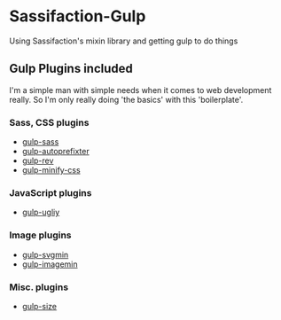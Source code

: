 Sassifaction-Gulp
=================

Using Sassifaction's mixin library and getting gulp to do things

## Gulp Plugins included

I'm a simple man with simple needs when it comes to web development really. So I'm only really doing 'the basics' with this 'boilerplate'.

### Sass, CSS plugins

- [gulp-sass](https://github.com/dlmanning/gulp-sass)
- [gulp-autoprefixter](https://github.com/Metrime/gulp-autoprefixer)
- [gulp-rev](https://github.com/sindresorhus/gulp-rev)
- [gulp-minify-css](https://github.com/jonathanepollack/gulp-minify-css)

### JavaScript plugins

- [gulp-ugliy](https://github.com/terinjokes/gulp-uglify)

### Image plugins

- [gulp-svgmin](https://github.com/ben-eb/gulp-svgmin)
- [gulp-imagemin](https://github.com/sindresorhus/gulp-imagemin)

### Misc. plugins

- [gulp-size](https://github.com/sindresorhus/gulp-size)


